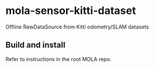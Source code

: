 # mola-sensor-kitti-dataset
Offline RawDataSource from Kitti odometry/SLAM datasets

## Build and install
Refer to instructions in the root MOLA repo.
